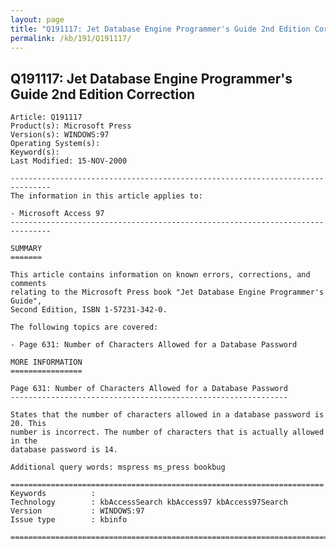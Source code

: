 ```yaml
---
layout: page
title: "Q191117: Jet Database Engine Programmer's Guide 2nd Edition Correction"
permalink: /kb/191/Q191117/
---
```


## Q191117: Jet Database Engine Programmer's Guide 2nd Edition Correction

	Article: Q191117
	Product(s): Microsoft Press
	Version(s): WINDOWS:97
	Operating System(s): 
	Keyword(s): 
	Last Modified: 15-NOV-2000
	
	-------------------------------------------------------------------------------
	The information in this article applies to:
	
	- Microsoft Access 97 
	-------------------------------------------------------------------------------
	
	SUMMARY
	=======
	
	This article contains information on known errors, corrections, and comments
	relating to the Microsoft Press book "Jet Database Engine Programmer's Guide",
	Second Edition, ISBN 1-57231-342-0.
	
	The following topics are covered:
	
	- Page 631: Number of Characters Allowed for a Database Password
	
	MORE INFORMATION
	================
	
	Page 631: Number of Characters Allowed for a Database Password
	--------------------------------------------------------------
	
	States that the number of characters allowed in a database password is 20. This
	number is incorrect. The number of characters that is actually allowed in the
	database password is 14.
	
	Additional query words: mspress ms_press bookbug
	
	======================================================================
	Keywords          :  
	Technology        : kbAccessSearch kbAccess97 kbAccess97Search
	Version           : WINDOWS:97
	Issue type        : kbinfo
	
	=============================================================================
	
